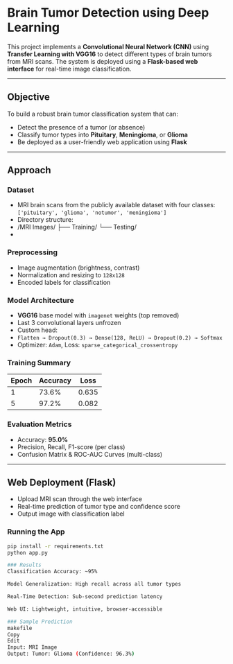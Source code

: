 # Brain Tumor Detection using Deep Learning

This project implements a **Convolutional Neural Network (CNN)** using **Transfer Learning with VGG16** to detect different types of brain tumors from MRI scans. The system is deployed using a **Flask-based web interface** for real-time image classification.

---

##  Objective
To build a robust brain tumor classification system that can:
- Detect the presence of a tumor (or absence)
- Classify tumor types into **Pituitary**, **Meningioma**, or **Glioma**
- Be deployed as a user-friendly web application using **Flask**

---

## Approach

###  Dataset
- MRI brain scans from the publicly available dataset with four classes:  
  `['pituitary', 'glioma', 'notumor', 'meningioma']`  
- Directory structure:
- /MRI Images/
├── Training/
└── Testing/
- 
###  Preprocessing
- Image augmentation (brightness, contrast)
- Normalization and resizing to `128x128`
- Encoded labels for classification

###  Model Architecture
- **VGG16** base model with `imagenet` weights (top removed)
- Last 3 convolutional layers unfrozen
- Custom head:
- `Flatten → Dropout(0.3) → Dense(128, ReLU) → Dropout(0.2) → Softmax`
- Optimizer: `Adam`, Loss: `sparse_categorical_crossentropy`

###  Training Summary
| Epoch | Accuracy | Loss  |
|-------|----------|-------|
| 1     | 73.6%    | 0.635 |
| 5     | 97.2%    | 0.082 |

###  Evaluation Metrics
- Accuracy: **95.0%**
- Precision, Recall, F1-score (per class)
- Confusion Matrix & ROC-AUC Curves (multi-class)

---

##  Web Deployment (Flask)

- Upload MRI scan through the web interface
- Real-time prediction of tumor type and confidence score
- Output image with classification label

###  Running the App

```bash
pip install -r requirements.txt
python app.py

### Results
Classification Accuracy: ~95%

Model Generalization: High recall across all tumor types

Real-Time Detection: Sub-second prediction latency

Web UI: Lightweight, intuitive, browser-accessible

### Sample Prediction
makefile
Copy
Edit
Input: MRI Image
Output: Tumor: Glioma (Confidence: 96.3%)
